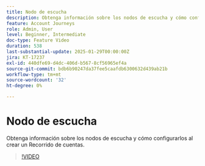 ```yaml
---
title: Nodo de escucha
description: Obtenga información sobre los nodos de escucha y cómo configurarlos al crear un Recorrido de cuentas.
feature: Account Journeys
role: Admin, User
level: Beginner, Intermediate
doc-type: Feature Video
duration: 538
last-substantial-update: 2025-01-29T00:00:00Z
jira: KT-17237
exl-id: 440dfe69-d4dc-406d-b567-8cf56965ef4a
source-git-commit: bdb6b90247da37fee5caafdb6300632d439ab21b
workflow-type: tm+mt
source-wordcount: '32'
ht-degree: 0%

---
```


# Nodo de escucha

Obtenga información sobre los nodos de escucha y cómo configurarlos al crear un Recorrido de cuentas.

>[!VIDEO](https://video.tv.adobe.com/v/3443237/?learn=on&enablevpops&captions=spa)
